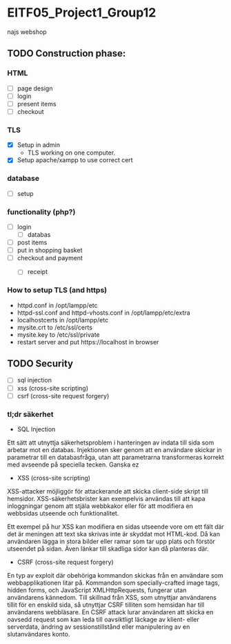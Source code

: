 # EITF05_Project1_Group12
najs webshop


## TODO Construction phase:
### HTML
- [ ] page design
- [ ] login
- [ ] present items
- [ ] checkout

### TLS
- [x] Setup in admin
  - TLS working on one computer.
- [x]  Setup apache/xampp to use correct cert 

### database
- [ ] setup

### functionality (php?)
 - [ ] login 
    - [ ] databas
- [ ] post items
- [ ] put in shopping basket
- [ ] checkout and payment
    - [ ] receipt


### How to setup TLS (and https)
- httpd.conf in /opt/lampp/etc
- httpd-ssl.conf and httpd-vhosts.conf in /opt/lampp/etc/extra
- localhostcerts in /opt/lampp/etc
- mysite.crt to /etc/ssl/certs
- mysite.key to /etc/ssl/private
- restart server and put https://localhost in browser

## TODO Security
- [ ] sql injection
- [ ] xss (cross-site scripting)
- [ ] csrf (cross-site request forgery)

### tl;dr säkerhet
* SQL Injection

Ett sätt att utnyttja säkerhetsproblem i hanteringen av indata till sida som arbetar mot en databas. Injektionen sker genom att en användare skickar in parametrar till en databasfråga, utan att parametrarna transformeras korrekt med avseende på speciella tecken. Ganska ez

* XSS (cross-site scripting)

XSS-attacker möjliggör för attackerande att skicka client-side skript till hemsidor. XSS-säkerhetsbrister kan exempelvis användas till att kapa inloggningar genom att stjäla webbkakor eller för att modifiera en webbsidas utseende och funktionalitet.

Ett exempel på hur XSS kan modifiera en sidas utseende vore om ett fält där det är meningen att text ska skrivas inte är skyddat mot HTML-kod. Då kan användaren lägga in stora bilder eller ramar som tar upp plats och förstör utseendet på sidan. Även länkar till skadliga sidor kan då planteras där.

* CSRF (cross-site request forgery)

En typ av exploit där obehöriga kommandon skickas från en användare som webbapplikationen litar på. Kommandon som specially-crafted image tags, hidden forms, och JavaScript XMLHttpRequests, fungerar utan användarens kännedom. Till skillnad från XSS, som utnyttjar användarens tillit för en enskild sida, så utnyttjar CSRF tilliten som hemsidan har till användarens webbläsare. En CSRF attack lurar användaren att skicka en oavsedd request som kan leda till oavsiktligt läckage av klient- eller serverdata, ändring av sessionstillstånd eller manipulering av en slutanvändares konto.

